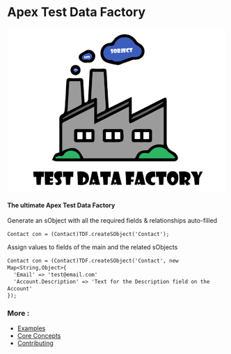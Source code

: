 # Apex Test Data Factory


<p align="center"><img src ="/docs/assets/TDF.png" width="500"/></p>




#### The ultimate Apex Test Data Factory

Generate an sObject with all the required fields & relationships auto-filled
  ```apex
  Contact con = (Contact)TDF.createSObject('Contact');
  ```

Assign values to fields of the main and the related sObjects
  ```apex
  Contact con = (Contact)TDF.createSObject('Contact', new Map<String,Object>{
    'Email' => 'test@email.com'
    'Account.Description' => 'Text for the Description field on the Account'
  });
  ```
  
  
  ### More :
* [Examples](/docs/EXAMPLES.md)
* [Core Concepts](/docs/CONCEPT.md)
* [Contributing](/docs/CONTRIBUTE.md)
